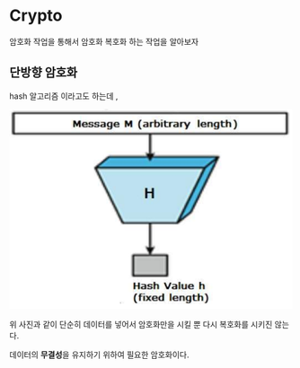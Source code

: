 # Crypto

암호화 작업을 통해서 암호화 복호화 하는 작업을 알아보자

## 단방향 암호화

hash 알고리즘 이라고도 하는데 , 

<img src="./gitImages/hashAlgorithm.png" />

위 사진과 같이 단순히 데이터를 넣어서 암호화만을 시킬 뿐 다시 복호화를 시키진 않는다.

데이터의 <b>무결성</b>을 유지하기 위하여 필요한 암호화이다.


